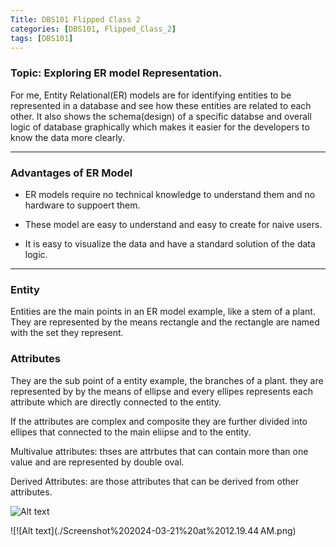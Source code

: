 ```yaml
---
Title: DBS101 Flipped Class 2
categories: [DBS101, Flipped_Class_2]
tags: [DBS101]
---
```


### Topic: Exploring ER model Representation.


For me, Entity Relational(ER) models are for identifying entities to be represented in a database and see how these entities are related to each other. It also shows the schema(design) of a specific databse and overall logic of database graphically which makes it easier for the developers to know the data more clearly.

---

### Advantages of ER Model

- ER models require no technical knowledge to understand them and no hardware to suppoert them.

- These model are easy to understand and easy to create for naive users.

- It is easy to visualize the data and have a standard solution of the data logic.

---

 ### Entity
 Entities are the main points in an ER model example,  like a stem of a plant. They are represented by the means rectangle and the rectangle are named with the set they represent.

 ### Attributes
 They are the sub point of a entity example, the branches of a plant. they are represented by by the means of ellipse and every ellipes represents each attribute which are directly connected to the entity. 

If the attributes are complex and composite they are further divided into ellipes that connected to the main eliipse and to the entity.

Multivalue attributes: thses are attrbutes that can contain more than one value and are represented by double oval.

Derived Attributes: are those attributes that can be derived from other attributes.


![Alt text](../assets/lib/image.png)

![!\[Alt text\](./Screenshot%202024-03-21%20at%2012.19.44 AM.png)


